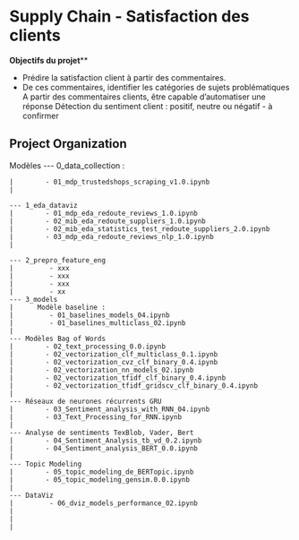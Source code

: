 Supply Chain - Satisfaction des clients
==============================
**Objectifs du projet****
- Prédire la satisfaction client à partir des commentaires. 
- De ces commentaires, identifier les catégories de sujets problématiques 
A partir des commentaires clients,  être capable d’automatiser une réponse
Détection du sentiment client : positif, neutre ou négatif - à confirmer


Project Organization
------------
Modèles
    --- 0_data_collection :
    
    |        - 01_mdp_trustedshops_scraping_v1.0.ipynb
    |   
    
    --- 1_eda_dataviz
    |        - 01_mdp_eda_redoute_reviews_1.0.ipynb
    |        - 02_mib_eda_redoute_suppliers_1.0.ipynb
    |        - 02_mib_eda_statistics_test_redoute_suppliers_2.0.ipynb 
    |        - 03_mdp_eda_redoute_reviews_nlp_1.0.ipynb
    |  
    
    --- 2_prepro_feature_eng
    |         - xxx
    |         - xxx
    |         - xxx 
    |         - xx 
    --- 3_models
    |      Modèle baseline : 
    |         - 01_baselines_models_04.ipynb
    |         - 01_baselines_multiclass_02.ipynb
    |    
    --- Modèles Bag of Words
    |        - 02_text_processing_0.0.ipynb
    |        - 02_vectorization_clf_multiclass_0.1.ipynb
    |        - 02_vectorization_cvz_clf_binary_0.4.ipynb
    |        - 02_vectorization_nn_models_02.ipynb
    |        - 02_vectorization_tfidf_clf_binary_0.4.ipynb
    |        - 02_vectorization_tfidf_gridscv_clf_binary_0.4.ipynb
    |    
    --- Réseaux de neurones récurrents GRU
    |        - 03_Sentiment_analysis_with_RNN_04.ipynb
    |        - 03_Text_Processing_for_RNN.ipynb
    |    
    --- Analyse de sentiments TexBlob, Vader, Bert
    |        - 04_Sentiment_Analysis_tb_vd_0.2.ipynb
    |        - 04_Sentiment_analysis_BERT_0.0.ipynb
    |    
    --- Topic Modeling
    |        - 05_topic_modeling_de_BERTopic.ipynb
    |        - 05_topic_modeling_gensim.0.0.ipynb
    |   
    --- DataViz
    |         - 06_dviz_models_performance_02.ipynb
    |
    |
    |
   
